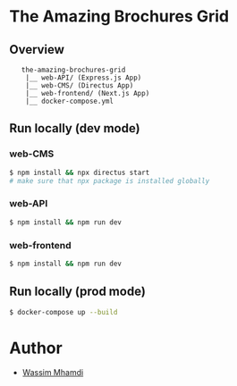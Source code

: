 # The Amazing Brochures Grid


## Overview
 ```
    the-amazing-brochures-grid
     |__ web-API/ (Express.js App)
     |__ web-CMS/ (Directus App)
     |__ web-frontend/ (Next.js App)
     |__ docker-compose.yml
 ```

## Run locally (dev mode)

### web-CMS
```bash
$ npm install && npx directus start
# make sure that npx package is installed globally
```
### web-API
```bash
$ npm install && npm run dev
```
### web-frontend
```bash
$ npm install && npm run dev
```

## Run locally (prod mode)
```bash
$ docker-compose up --build
```

# Author
* [Wassim Mhamdi](https://wassimmhamdi.com)

